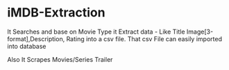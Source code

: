 # iMDB-Extraction

It Searches and base on Movie Type it Extract data - Like Title Image[3-format],Description, Rating into a csv file.
That csv File can easily imported into database

Also It Scrapes Movies/Series Trailer
